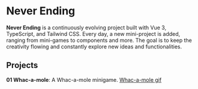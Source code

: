# Never Ending

**Never Ending** is a continuously evolving project built with Vue 3, TypeScript, and Tailwind CSS. Every day, a new mini-project is added, ranging from mini-games to components and more. The goal is to keep the creativity flowing and constantly explore new ideas and functionalities.

## Projects

**01 Whac-a-mole**: A Whac-a-mole minigame.
[Whac-a-mole gif](public/Whac-a-mole.gif)
